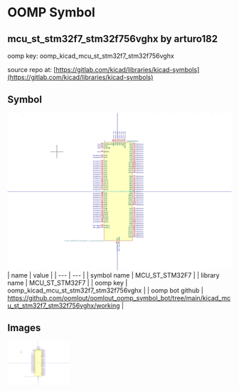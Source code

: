 # OOMP Symbol  
## mcu_st_stm32f7_stm32f756vghx  by arturo182  
  
oomp key: oomp_kicad_mcu_st_stm32f7_stm32f756vghx  
  
source repo at: [https://gitlab.com/kicad/libraries/kicad-symbols](https://gitlab.com/kicad/libraries/kicad-symbols)  
## Symbol  
  
[![working.png](working_600.png)](working.png)  
| name | value | 
| --- | --- | 
| symbol name | MCU_ST_STM32F7 | 
| library name | MCU_ST_STM32F7 | 
| oomp key | oomp_kicad_mcu_st_stm32f7_stm32f756vghx | 
| oomp bot github | https://github.com/oomlout/oomlout_oomp_symbol_bot/tree/main/kicad_mcu_st_stm32f7_stm32f756vghx/working | 
## Images  
  
[![working.png](working_140.png)](working.png)  
